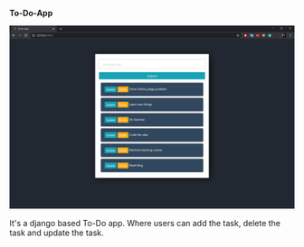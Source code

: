 **To-Do-App**

![to-do-image](https://raw.githubusercontent.com/rayhanhossen/To-Do-App/master/to-do-image.JPG)

It's a django based To-Do app. Where users can add the task, delete the task and update the task.
